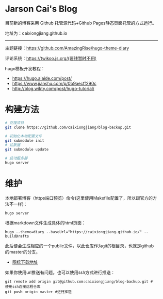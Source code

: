 # Jarson Cai's Blog


目前新的博客采用 Github 托管源代码+Github Pages静态页面托管的方式运行。

地址为：caixiongjiang.github.io

---

主题链接：https://github.com/AmazingRise/hugo-theme-diary

评论系统：https://twikoo.js.org/(要钱暂时不用)

hugo模板开发教程：

- https://hugo.aiaide.com/post/
- https://www.jianshu.com/p/0b9aecff290c
- http://blog.wikty.com/post/hugo-tutorial/


# 构建方法

```bash
# 克隆项目
git clone https://github.com/caixiongjiang/blog-backup.git

# 初始化本地配置文件
git submodule init
# 拉数据
git submodule update

# 启动服务器
hugo server
```

# 维护

本地部署博客（https端口预览）命令(这里使用Makefile配置了，所以跟官方的方法不一样)：

```shell
hugo server
```

根据markdown文件生成具体的html页面：

```shell
hugo --theme=diary --baseUrl="https://caixiongjiang.github.io/" --buildDrafts
```

此后便会生成相应的一个public文件，以此仓库作为git的根目录，也就是github的master的分支。

* [图标下载地址](https://feathericons.com/)

如果你使用url推送有问题，也可以使用ssh方式进行推送：
```shell
git remote add origin git@github.com:caixiongjiang/blog-backup.git # 使用ssh连接远程仓库
git push origin master #进行推送
```
